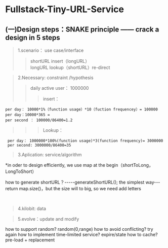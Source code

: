 # Fullstack-Tiny-URL-Service

## (一)Design steps：SNAKE principle —— crack a design in 5 steps
> 1.scenario： use case/interface
>> shortURL insert（longURL）  
longURL lookup（shortURL）re-direct

> 2.Necessary: constraint /hypothesis 
>> daily active user： 1000000
>>> insert：
    
    per day： 10000*1%（function usage）*10（fuction frequencey）= 100000
    per day：10000*365 =
    per second ： 100000/86400=1.2
>>> Lookup：
     
     per day： 1000000*100%(function usage)*3(function frequency)= 3000000
     per second: 3000000/86400=35  
     
    
> 3.Aplication: service/algorithm
 
 *in oder to design efficiently, we use map at the begin（shortToLong， LongToShort）
 
  how to generate shortURL？-----generateShortURL();
  the simplest way---return map.size()，but the size will to big, so we need add letters
                                                                                         
                                                                                 
> 4.kilobit: data 

> 5.evolve：update and modify

  how to support random? random(0,range)
  how to avoid conflicting? try again
  how to implement time-limited service? expire/state
  how to cache? pre-load  + replacement

